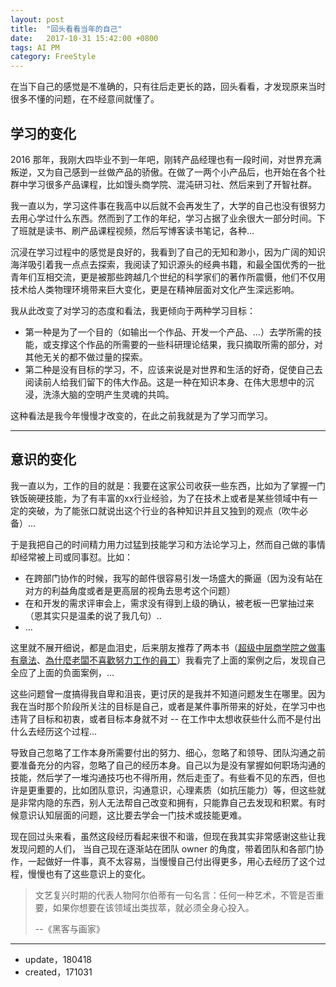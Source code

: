 ```yaml
---
layout: post
title:  "回头看看当年的自己"
date:   2017-10-31 15:42:00 +0800
tags: AI PM
category: FreeStyle
---
```


在当下自己的感觉是不准确的，只有往后走更长的路，回头看看，才发现原来当时很多不懂的问题，在不经意间就懂了。

## 学习的变化

2016 那年，我刚大四毕业不到一年吧，刚转产品经理也有一段时间，对世界充满叛逆，又为自己感到一丝做产品的骄傲。在做了一两个小产品后，也开始在各个社群中学习很多产品课程，比如馒头商学院、混沌研习社、然后来到了开智社群。

我一直以为，学习这件事在我高中以后就不会再发生了，大学的自己也没有很努力去用心学过什么东西。然而到了工作的年纪，学习占据了业余很大一部分时间。下了班就是读书、刷产品课程视频，然后写博客读书笔记，各种...

沉浸在学习过程中的感觉是良好的，我看到了自己的无知和渺小，因为广阔的知识海洋吸引着我一点点去探索，我阅读了知识源头的经典书籍，和最全国优秀的一批青年们互相交流，更是被那些跨越几个世纪的科学家们的著作所震慑，他们不仅用技术给人类物理环境带来巨大变化，更是在精神层面对文化产生深远影响。

我从此改变了对学习的态度和看法，我更倾向于两种学习目标：

- 第一种是为了一个目的（如输出一个作品、开发一个产品、...）去学所需的技能，或支撑这个作品的所需要的一些科研理论结果，我只摘取所需的部分，对其他无关的都不做过量的探索。
- 第二种是没有目标的学习，不，应该来说是对世界和生活的好奇，促使自己去阅读前人给我们留下的伟大作品。这是一种在知识本身、在伟大思想中的沉浸，洗涤大脑的空明产生灵魂的共鸣。

这种看法是我今年慢慢才改变的，在此之前我就是为了学习而学习。

---

## 意识的变化

我一直以为，工作的目的就是：我要在这家公司收获一些东西，比如为了掌握一门铁饭碗硬技能，为了有丰富的xx行业经验，为了在技术上或者是某些领域中有一定的突破，为了能张口就说出这个行业的各种知识并且又独到的观点（吹牛必备）...

于是我把自己的时间精力用力过猛到技能学习和方法论学习上，然而自己做的事情却经常被上司或同事怼。比如：

- 在跨部门协作的时候，我写的邮件很容易引发一场盛大的撕逼（因为没有站在对方的利益角度或者是更高层的视角去思考这个问题）
- 在和开发的需求评审会上，需求没有得到上级的确认，被老板一巴掌抽过来（恩其实只是温柔的说了我几句）..
- ...

这里就不展开细说，都是血泪史，后来朋友推荐了两本书（[超级中层商学院之做事有章法](https://book.douban.com/subject/7174867/)、[為什麼老闆不喜歡努力工作的員工](https://s.taobao.com/search?q=%E7%82%BA%E4%BB%80%E9%BA%BC%E8%80%81%E9%97%86%E4%B8%8D%E5%96%9C%E6%AD%A1%E5%8A%AA%E5%8A%9B%E5%B7%A5%E4%BD%9C%E7%9A%84%E5%93%A1%E5%B7%A5&imgfile=&js=1&stats_click=search_radio_all%3A1&initiative_id=staobaoz_20180418&ie=utf8)）我看完了上面的案例之后，发现自己全应了上面的负面案例，...


这些问题曾一度搞得我自卑和沮丧，更讨厌的是我并不知道问题发生在哪里。因为我在当时那个阶段所关注的目标是自己，或者是某件事所带来的好处，在学习中也违背了目标和初衷，或者目标本身就不对 -- 在工作中太想收获些什么而不是付出什么去经历这个过程...

导致自己忽略了工作本身所需要付出的努力、细心，忽略了和领导、团队沟通之前要准备充分的内容，忽略了自己的经历本身。自己以为是没有掌握如何职场沟通的技能，然后学了一堆沟通技巧也不得所用，然后走歪了。有些看不见的东西，但也许是更重要的，比如团队意识，沟通意识，心理素质（如抗压能力）等，但这些就是非常内隐的东西，别人无法帮自己改变和拥有，只能靠自己去发现和积累。有时候意识认知层面的问题，这比要去学会一门技术或技能更难。

现在回过头来看，虽然这段经历看起来很不和谐，但现在我其实非常感谢这些让我发现问题的人们，
当自己现在逐渐站在团队 owner 的角度，带着团队和各部门协作，一起做好一件事，真不太容易，当慢慢自己付出得更多，用心去经历了这个过程，慢慢也有了这些意识上的变化。


> 文艺复兴时期的代表人物阿尔伯蒂有一句名言：任何一种艺术，不管是否重要，如果你想要在该领域出类拔萃，就必须全身心投入。
> 
> --《黑客与画家》

---

- update，180418
- created，171031

